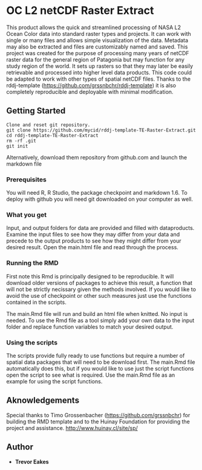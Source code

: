 # OC L2 netCDF Raster Extract

This product allows the quick and streamlined processing of NASA L2 Ocean Color data into standard raster types and projects. It can work with single or many files and allows simple visualization of the data. Metadata may also be extracted and files are customizably named and saved. This project was created for  the purpose of processing many years of netCDF raster data for the general region of Patagonia but may function for any study region of the world. It sets up rasters so that they may later be easily retrievable and processed into higher level data products. This code could be adapted to work with other types of spatial netCDF files. Thanks to the rddj-template (https://github.com/grssnbchr/rddj-template) it is also completely reproducible and deployable with minimal modification. 

## Getting Started
```
Clone and reset git repository.
git clone https://github.com/mycid/rddj-template-TE-Raster-Extract.git
cd rddj-template-TE-Raster-Extract
rm -rf .git
git init
```
Alternatively, download them repository from github.com and launch the markdown file

### Prerequisites

You will need R, R Studio, the package checkpoint and markdown 1.6. To deploy with github you will need git downloaded on your computer as well. 

### What you get

Input, and output folders for data are provided and filled with dataproducts. Examine the input files to see how they may differ from your data and precede to the output products to see how they might differ from your desired result. Open the main.html file and read through the process. 

### Running the RMD

First note this Rmd is principally designed to be reproducible. It will download older versions of packages to achieve this result, a function that will not be strictly necissary given the methods involved. If you would like to avoid the use of checkpoint or other such measures just use the functions contained in the scripts. 

The main.Rmd file will run and build an html file when knitted. No input is needed. To use the Rmd file as a tool simply add your own data to the input folder and replace function variables to match your desired output. 

### Using the scripts

The scripts provide fully ready to use functions but require a number of spatial data packages that will need to be download first. The main.Rmd file automatically does this, but if you would like to use just the script functions open the script to see what is required. Use the main.Rmd file as an example for using the script functions.  

## Aknowledgements 

Special thanks to Timo Grossenbacher (https://github.com/grssnbchr) for building the RMD template and to the Huinay Foundation for providing the project and assistance. http://www.huinay.cl/site/sp/

## Author

* **Trevor Eakes**
